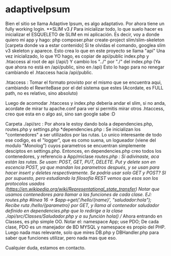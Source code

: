 # adaptiveIpsum
Bien el sitio se llama Adaptive Ipsum, es algo adaptativo.
Por ahora tiene un fully working login. 
**SLIM v3 **/**
Para inicializar todo, lo que suelo hacer es inicializar el ESQUELETO de SLIM en mi aplicación.
Es decir, voy a donde quiero mi app y hago: 
	php composer.phar create-project slim/slim-skeleton [carpeta donde va a estar contenido]
Si te olvidas el comando, googlea slim v3 skeleton y aparece. Esto crea lo que en este proyecto se llama "api"
Una vez inicializado, lo que YO hago, es copiar de api/public index.php y .htaccess al root de api (/api/)
Y cambio los "../" por "./" del index.php (Ya que ahora no está en /api/public, sino en /api)
Esto lo hago para no renegar cambiando el .htaccess hacia /api/public.

.htaccess : Tomar el formato provisto por el mismo que se encuentra aqui, cambiando el RewriteBase por el del sistema que estes (Acordate, es FULL path, no es relativo, sino absoluto)

Luego de acomodar .htaccess y index.php debería andar el slim, si no anda, acordate de mirar tu apache.conf para ver si permitis mirar otros .htaccess, creo que esta en <Directory /> o algo asi, sino san google sabe :D

Carpeta ./api/src : Por ahora le estoy dando bola a dependencies.php, routes.php y settings.php
	*dependencies.php : Se inicializan los "contenedores" a ser utilizados por las rutas. Lo unico interesante de todo ese codigo, es el "logger", que es como suena, un logueador (viene del modulo "Monolog") cuyos parametros se encuentran simplemente desciptos en settings.php.
	Entonces, en dependencies.php creo todos los contenedores, y referencio a App/miclase
	*routes.php : Si adivinaste, aca están las rutas. 
		Se usan: POST, GET, PUT, DELETE. Put y delete son en escencia POST, ya que mandan los parametros después, y se usan para hacer insert y deletes respectivamente. Se podría usar solo GET y POST? SI por supuesto, pero estudiando la filosofía REST vemos que esos son los protocolos usados (https://en.wikipedia.org/wiki/Representational_state_transfer)
		Notar que usamos contenedores para llamar a las funciones de cada clase.
		EJ: routes.php #linea 16 -> $app->get('/hello/{name}', "saludador:hola");
		Recibe ruta /hello/{parametro} por GET, y llama al contenedor saludador definido en dependencies.php que lo redirige a la clase ./api/src/Classes/Saludador.php y a su función hola()
		/*
Ahora entrando en Classes, es php simple OO. Notar el:
	namespace App;
	use PDO;
De cada clase, PDO es un manejador de BD MYSQL y namespace es propio del PHP. 
Luego nada mas relevante, solo que mires DB.php y DBHandler.php para saber que funciones utilizar, pero nada mas que eso.

Cualquier duda, estamos en contacto.

